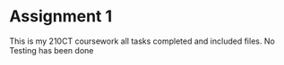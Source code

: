 # Assignment 1
This is my 210CT coursework all tasks completed and included files. No Testing has been done
